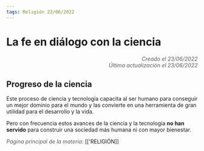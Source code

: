 ```yaml
---
tags: Religión 23/06/2022
---
```


# La fe en diálogo con la ciencia
<div style="text-align: right; opacity: 0.7; font-style: italic;">Creado el 23/06/2022</div>
<div style="text-align: right; opacity: 0.7; font-style: italic;">Última actualización el 23/06/2022</div>

## Progreso de la ciencia

Este proceso de ciencia y tecnología capacita al ser humano para conseguir un mejor dominio para el mundo y las convierte en una herramienta de gran utilidad para el desarrollo y la vida.

Pero con frecuencia estos avances de la ciencia y la tecnología **no han servido** para construir una sociedad más humana ni con mayor bienestar.

<span style="opacity: 0.7; font-style: italic;">Página principal de la materia:</span> [['RELIGIÓN]]